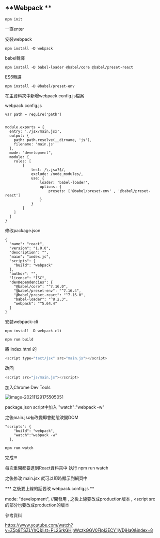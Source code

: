 ## **Webpack **



```
npm init
```

一直enter

安裝webpack

```
npm install -D webpack
```

babel轉譯

```
npm install -D babel-loader @babel/core @babel/preset-react
```

ES6轉譯

```
npm install -D @babel/preset-env
```

在主資料夾中新增webpack.config.js檔案

webpack.config.js 

```
var path = require('path')


module.exports = {
  entry: './jsx/main.jsx',
  output: {
    path: path.resolve(__dirname, 'js'),
    filename: 'main.js'
  },
  mode: "development",
  module: {
    rules: [
        {
            test: /\.jsx?$/,
            exclude: /node_modules/,
            use: {
                loader: 'babel-loader',
                options: {
                    presets: ['@babel/preset-env' , '@babel/preset-react']
                }
            }
        }
    ]
  }
}
```

修改package.json

```
{
  "name": "react",
  "version": "1.0.0",
  "description": "",
  "main": "index.js",
  "scripts": {
    "build": "webpack"
  },
  "author": "",
  "license": "ISC",
  "devDependencies": {
    "@babel/core": "^7.16.0",
    "@babel/preset-env": "^7.16.4",
    "@babel/preset-react": "^7.16.0",
    "babel-loader": "^8.2.3",
    "webpack": "^5.64.4"
  }
}

```

安裝webpack-cli

```
npm install -D webpack-cli
```

```
npm run build
```

將 index.html 的

```js
<script type="text/jsx" src="main.js"></script>
```

改回

```js
<script src="js/main.js"></script>
```



加入Chrome Dev Tools

![image-20211129175505051](C:\Users\Cray.Hung\AppData\Roaming\Typora\typora-user-images\image-20211129175505051.png)



package.json    script中加入    "watch":"webpack -w"   

之後main.jsx有改變即會動態改變DOM

```
"scripts": {
    "build": "webpack",
    "watch":"webpack -w"
  },
```

```
npm run watch
```

完成!!!

每次重開都要進到React資料夾中   執行   npm run watch

之後修改 main.jsx 就可以即時顯示到網頁中





*** 之後要上線的話要改  webpack.config.js **

mode: "development",    //開發用 , 之後上線要改成production版本 , <script src的部分也要改成production的版本



參考資料

https://www.youtube.com/watch?v=Z5p8TSZLYhQ&list=PL2SrkGHjnWczkGGV0FIpl3ECY1jVDjHa0&index=8